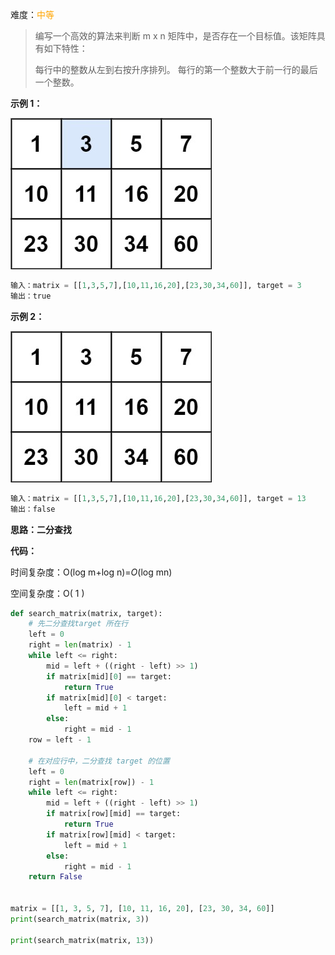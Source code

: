 难度：<font color=orange>中等</font>

> 编写一个高效的算法来判断 m x n 矩阵中，是否存在一个目标值。该矩阵具有如下特性：
>
> 每行中的整数从左到右按升序排列。
> 每行的第一个整数大于前一行的最后一个整数。

**示例 1：**

![](images/mat.jpeg)

```python
输入：matrix = [[1,3,5,7],[10,11,16,20],[23,30,34,60]], target = 3
输出：true
```

**示例 2：**

![](images/mat2.jpeg)

```python
输入：matrix = [[1,3,5,7],[10,11,16,20],[23,30,34,60]], target = 13
输出：false
```

**思路：二分查找**



**代码：**

时间复杂度：O(log m+log n)=*O*(log mn)

空间复杂度：O( 1 )



```python
def search_matrix(matrix, target):
  	# 先二分查找target 所在行
    left = 0
    right = len(matrix) - 1
    while left <= right:
        mid = left + ((right - left) >> 1)
        if matrix[mid][0] == target:
            return True
        if matrix[mid][0] < target:
            left = mid + 1
        else:
            right = mid - 1
    row = left - 1

   	# 在对应行中，二分查找 target 的位置
    left = 0
    right = len(matrix[row]) - 1
    while left <= right:
        mid = left + ((right - left) >> 1)
        if matrix[row][mid] == target:
            return True
        if matrix[row][mid] < target:
            left = mid + 1
        else:
            right = mid - 1
    return False


matrix = [[1, 3, 5, 7], [10, 11, 16, 20], [23, 30, 34, 60]]
print(search_matrix(matrix, 3))

print(search_matrix(matrix, 13))
```

